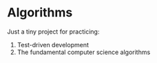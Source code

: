 # Algorithms

Just a tiny project for practicing:
1. Test-driven development
2. The fundamental computer science algorithms
